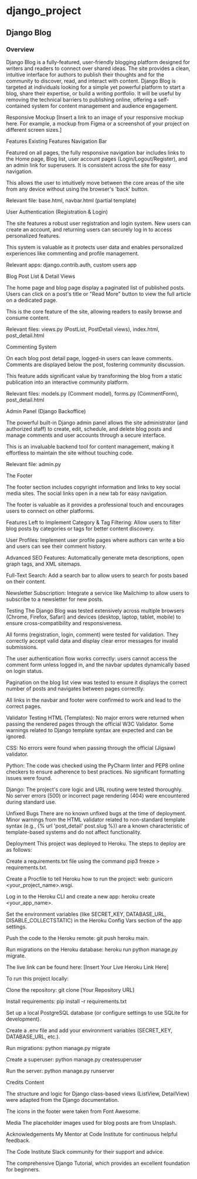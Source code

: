 # django_project

## Django Blog

### Overview

Django Blog is a fully-featured, user-friendly blogging platform designed for writers and readers to connect over shared ideas. The site provides a clean, intuitive interface for authors to publish their thoughts and for the community to discover, read, and interact with content. Django Blog is targeted at individuals looking for a simple yet powerful platform to start a blog, share their expertise, or build a writing portfolio. It will be useful by removing the technical barriers to publishing online, offering a self-contained system for content management and audience engagement.

Responsive Mockup
[Insert a link to an image of your responsive mockup here. For example, a mockup from Figma or a screenshot of your project on different screen sizes.]

Features
Existing Features
Navigation Bar

Featured on all pages, the fully responsive navigation bar includes links to the Home page, Blog list, user account pages (Login/Logout/Register), and an admin link for superusers. It is consistent across the site for easy navigation.

This allows the user to intuitively move between the core areas of the site from any device without using the browser's 'back' button.

Relevant file: base.html, navbar.html (partial template)

User Authentication (Registration & Login)

The site features a robust user registration and login system. New users can create an account, and returning users can securely log in to access personalized features.

This system is valuable as it protects user data and enables personalized experiences like commenting and profile management.

Relevant apps: django.contrib.auth, custom users app

Blog Post List & Detail Views

The home page and blog page display a paginated list of published posts. Users can click on a post's title or "Read More" button to view the full article on a dedicated page.

This is the core feature of the site, allowing readers to easily browse and consume content.

Relevant files: views.py (PostList, PostDetail views), index.html, post_detail.html

Commenting System

On each blog post detail page, logged-in users can leave comments. Comments are displayed below the post, fostering community discussion.

This feature adds significant value by transforming the blog from a static publication into an interactive community platform.

Relevant files: models.py (Comment model), forms.py (CommentForm), post_detail.html

Admin Panel (Django Backoffice)

The powerful built-in Django admin panel allows the site administrator (and authorized staff) to create, edit, schedule, and delete blog posts and manage comments and user accounts through a secure interface.

This is an invaluable backend tool for content management, making it effortless to maintain the site without touching code.

Relevant file: admin.py

The Footer

The footer section includes copyright information and links to key social media sites. The social links open in a new tab for easy navigation.

The footer is valuable as it provides a professional touch and encourages users to connect on other platforms.

Features Left to Implement
Category & Tag Filtering: Allow users to filter blog posts by categories or tags for better content discovery.

User Profiles: Implement user profile pages where authors can write a bio and users can see their comment history.

Advanced SEO Features: Automatically generate meta descriptions, open graph tags, and XML sitemaps.

Full-Text Search: Add a search bar to allow users to search for posts based on their content.

Newsletter Subscription: Integrate a service like Mailchimp to allow users to subscribe to a newsletter for new posts.

Testing
The Django Blog was tested extensively across multiple browsers (Chrome, Firefox, Safari) and devices (desktop, laptop, tablet, mobile) to ensure cross-compatibility and responsiveness.

All forms (registration, login, comment) were tested for validation. They correctly accept valid data and display clear error messages for invalid submissions.

The user authentication flow works correctly: users cannot access the comment form unless logged in, and the navbar updates dynamically based on login status.

Pagination on the blog list view was tested to ensure it displays the correct number of posts and navigates between pages correctly.

All links in the navbar and footer were confirmed to work and lead to the correct pages.

Validator Testing
HTML (Templates): No major errors were returned when passing the rendered pages through the official W3C Validator. Some warnings related to Django template syntax are expected and can be ignored.

CSS: No errors were found when passing through the official (Jigsaw) validator.

Python: The code was checked using the PyCharm linter and PEP8 online checkers to ensure adherence to best practices. No significant formatting issues were found.

Django: The project's core logic and URL routing were tested thoroughly. No server errors (500) or incorrect page rendering (404) were encountered during standard use.

Unfixed Bugs
There are no known unfixed bugs at the time of deployment. Minor warnings from the HTML validator related to non-standard template syntax (e.g., {% url 'post_detail' post.slug %}) are a known characteristic of template-based systems and do not affect functionality.

Deployment
This project was deployed to Heroku. The steps to deploy are as follows:

Create a requirements.txt file using the command pip3 freeze > requirements.txt.

Create a Procfile to tell Heroku how to run the project: web: gunicorn <your_project_name>.wsgi.

Log in to the Heroku CLI and create a new app: heroku create <your_app_name>.

Set the environment variables (like SECRET_KEY, DATABASE_URL, DISABLE_COLLECTSTATIC) in the Heroku Config Vars section of the app settings.

Push the code to the Heroku remote: git push heroku main.

Run migrations on the Heroku database: heroku run python manage.py migrate.

The live link can be found here: [Insert Your Live Heroku Link Here]

To run this project locally:

Clone the repository: git clone [Your Repository URL]

Install requirements: pip install -r requirements.txt

Set up a local PostgreSQL database (or configure settings to use SQLite for development).

Create a .env file and add your environment variables (SECRET_KEY, DATABASE_URL, etc.).

Run migrations: python manage.py migrate

Create a superuser: python manage.py createsuperuser

Run the server: python manage.py runserver

Credits
Content

The structure and logic for Django class-based views (ListView, DetailView) were adapted from the Django documentation.

The icons in the footer were taken from Font Awesome.

Media
The placeholder images used for blog posts are from Unsplash.

Acknowledgements
My Mentor at Code Institute for continuous helpful feedback.

The Code Institute Slack community for their support and advice.

The comprehensive Django Tutorial, which provides an excellent foundation for beginners.
